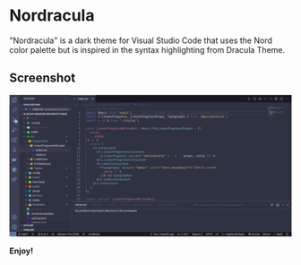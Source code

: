 # Nordracula

"Nordracula" is a dark theme for Visual Studio Code that uses the Nord color palette but is
inspired in the syntax highlighting from Dracula Theme.

## Screenshot

![screenshot](./screenshot.png)

**Enjoy!**
